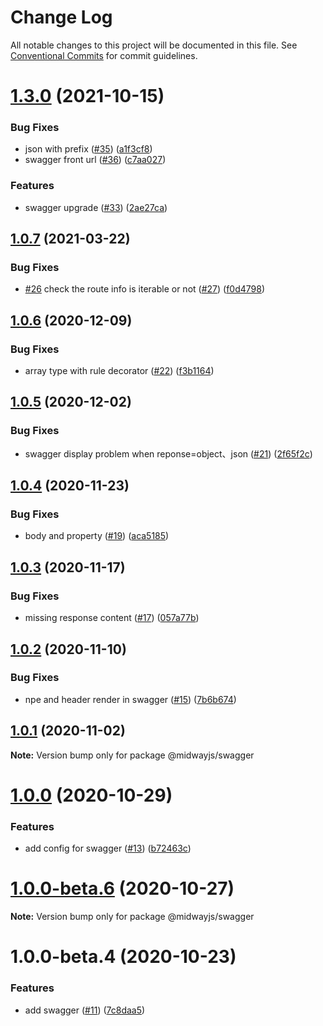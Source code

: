 # Change Log

All notable changes to this project will be documented in this file.
See [Conventional Commits](https://conventionalcommits.org) for commit guidelines.

# [1.3.0](https://github.com/midwayjs/midway-component/compare/@midwayjs/swagger@1.0.7...@midwayjs/swagger@1.3.0) (2021-10-15)


### Bug Fixes

* json with prefix ([#35](https://github.com/midwayjs/midway-component/issues/35)) ([a1f3cf8](https://github.com/midwayjs/midway-component/commit/a1f3cf8833d66e007b3ccd6a9ecb2001713088e6))
* swagger front url ([#36](https://github.com/midwayjs/midway-component/issues/36)) ([c7aa027](https://github.com/midwayjs/midway-component/commit/c7aa027c4f8ec1da9c3fe331739c30127a70cdfb))


### Features

* swagger upgrade ([#33](https://github.com/midwayjs/midway-component/issues/33)) ([2ae27ca](https://github.com/midwayjs/midway-component/commit/2ae27cadf5f9f31c1a603a7316fb42e3b895bdac))





## [1.0.7](https://github.com/midwayjs/midway-component/compare/@midwayjs/swagger@1.0.6...@midwayjs/swagger@1.0.7) (2021-03-22)


### Bug Fixes

* [#26](https://github.com/midwayjs/midway-component/issues/26) check the route info is iterable or not ([#27](https://github.com/midwayjs/midway-component/issues/27)) ([f0d4798](https://github.com/midwayjs/midway-component/commit/f0d479832aef0b558bfeac04b32a28cc83192810))





## [1.0.6](https://github.com/midwayjs/midway-component/compare/@midwayjs/swagger@1.0.5...@midwayjs/swagger@1.0.6) (2020-12-09)


### Bug Fixes

* array type with rule decorator ([#22](https://github.com/midwayjs/midway-component/issues/22)) ([f3b1164](https://github.com/midwayjs/midway-component/commit/f3b1164381b5c02b1d1192acfaf30f01bb34650a))





## [1.0.5](https://github.com/midwayjs/midway-component/compare/@midwayjs/swagger@1.0.4...@midwayjs/swagger@1.0.5) (2020-12-02)


### Bug Fixes

* swagger display problem when reponse=object、json ([#21](https://github.com/midwayjs/midway-component/issues/21)) ([2f65f2c](https://github.com/midwayjs/midway-component/commit/2f65f2c4334539fcf55fd5fd014646b12de35aa9))





## [1.0.4](https://github.com/midwayjs/midway-component/compare/@midwayjs/swagger@1.0.3...@midwayjs/swagger@1.0.4) (2020-11-23)


### Bug Fixes

* body and property ([#19](https://github.com/midwayjs/midway-component/issues/19)) ([aca5185](https://github.com/midwayjs/midway-component/commit/aca51852b7f35c8d541d25e4d90ccacb27b7d2c7))





## [1.0.3](https://github.com/midwayjs/midway-component/compare/@midwayjs/swagger@1.0.2...@midwayjs/swagger@1.0.3) (2020-11-17)


### Bug Fixes

* missing response content ([#17](https://github.com/midwayjs/midway-component/issues/17)) ([057a77b](https://github.com/midwayjs/midway-component/commit/057a77bbb81f94d50aa586f75dde717daee373d6))





## [1.0.2](https://github.com/midwayjs/midway-component/compare/@midwayjs/swagger@1.0.1...@midwayjs/swagger@1.0.2) (2020-11-10)


### Bug Fixes

* npe and header render in swagger ([#15](https://github.com/midwayjs/midway-component/issues/15)) ([7b6b674](https://github.com/midwayjs/midway-component/commit/7b6b6743942897905cce91f657bebce989a646dc))





## [1.0.1](https://github.com/midwayjs/midway-component/compare/@midwayjs/swagger@1.0.0...@midwayjs/swagger@1.0.1) (2020-11-02)

**Note:** Version bump only for package @midwayjs/swagger





# [1.0.0](https://github.com/midwayjs/midway-component/compare/@midwayjs/swagger@1.0.0-beta.6...@midwayjs/swagger@1.0.0) (2020-10-29)


### Features

* add config for swagger ([#13](https://github.com/midwayjs/midway-component/issues/13)) ([b72463c](https://github.com/midwayjs/midway-component/commit/b72463c6ab52cf5adff0c185d3a1752a6510690e))





# [1.0.0-beta.6](https://github.com/midwayjs/midway-component/compare/@midwayjs/swagger@1.0.0-beta.4...@midwayjs/swagger@1.0.0-beta.6) (2020-10-27)

**Note:** Version bump only for package @midwayjs/swagger





# 1.0.0-beta.4 (2020-10-23)


### Features

* add swagger ([#11](https://github.com/midwayjs/midway-component/issues/11)) ([7c8daa5](https://github.com/midwayjs/midway-component/commit/7c8daa5b23eaf688b967f5199b6353a69f482e9f))
